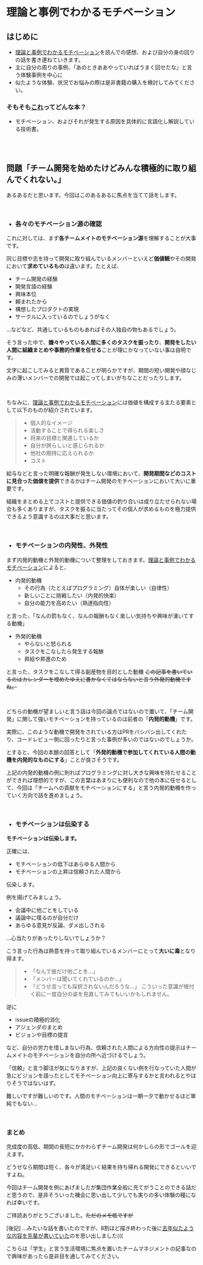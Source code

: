 # 理論と事例でわかるモチベーション

## はじめに

- [理論と事例でわかるモチベーション](https://booth.pm/ja/items/1572897)を読んでの感想、および自分の身の回りの話を書き連ねていきます。
- 主に自分の周りの事例、「あのときああやっていればうまく回せたな」と言う体験事例を中心に
- 似たような体験、状況でお悩みの際は是非書籍の購入を検討してみてください。

### そもそも[これ](https://booth.pm/ja/items/1572897)ってどんな本？

- モチベーション、およびそれが発生する原因を具体的に言語化し解説している技術書。

<br/>
<br/>

## 問題「チーム開発を始めたけどみんな積極的に取り組んでくれない。」

あるあるだと思います。今回はこのあるあるに焦点を当てて話をします。

<br/>

- ### 各々のモチベーション源の確認

これに対しては、まず**各チームメイトのモチベーション源**を理解することが大事です。

同じ目標や志を持って開発に取り組んでいるメンバーといえど**価値観**やその開発において**求めているもの**は違います。たとえば、

- チーム開発の経験
- 開発言語の経験
- 興味本位
- 頼まれたから
- 構想したプロダクトの実現
- サークルに入っているのでしょうがなく

...などなど、共通しているものもあればその人独自の物もあるでしょう。

そう言った中で、**嫌々やっている人間に多くのタスクを振ったり**、**開発をしたい人間に組織まとめや事務的作業を任せる**ことが理にかなっていない事は自明です。

文字に起こしてみると異質であることが明らかですが、期間の短い開発や顔なじみの薄いメンバーでの開発では起こってしまいがちなことだったりします。

<br/>

ちなみに、[理論と事例でわかるモチベーション](https://booth.pm/ja/items/1572897)には価値を構成する主たる要素として以下のものが紹介されています。

> - 個人的なイメージ
> - 活動することで得られる楽しさ
> - 将来の目標と関連しているか
> - 自分が誇らしいと感じられるか
> - 他社の期待に応えられるか
> - コスト

給与などと言った明確な報酬が発生しない環境において、**開発期間などのコストに見合った価値を提供**できるかはチーム開発のモチベーションにおいて大いに重要です。

組織をまとめる上でコストと提供できる価値の釣り合いは成り立たせられない場合も多くありますが、タスクを振るに当たってその個人が求めるものを極力提供できるよう意識するのは大事だと思います。

<br/>

- ### モチベーションの内発性、外発性

まず内発的動機と外発的動機について整理をしておきます。[理論と事例でわかるモチベーション](https://booth.pm/ja/items/1572897)によると、
- 内発的動機
    - その行為（たとえばプログラミング）自体が楽しい（自律性）
    - 新しいことに挑戦したい（内発的快楽）
    - 自分の能力を高めたい（熟達指向性）

と言った、「なんの罰もなく、なんの報酬もなく楽しい気持ちや興味が湧いてする動機」

- 外発的動機
    - やらないと怒られる
    - タスクをこなしたら発生する報酬
    - 昇給や昇進のため

と言った、タスクをこなして得る副産物を目的とした動機 
~~この記事を書いているのはカレンダーを埋めたゆえに書かなくてはならないと言う外発的動機ですね。~~

<br/>

どちらの動機が望ましいと言う話は今回の論点ではないので置いて、「チーム開発」に関して強いモチベーションを持っているのは前者の「**内発的動機**」です。

実際に、このような動機で開発をされている方はPRをバシバシ出してくれたり、コードレビュー側に回ったりと言った事例が多いのではないのでしょうか。

とすると、今回の本題の回答として「**外発的動機で参加してくれている人間の動機を内発的なものにする**」ことが良さそうです。

上記の内発的動機の例に則ればプログラミングに対し大きな興味を持たせることができれば理想的ですが、この言葉はあまりにも便利なので他の本に任せるとして、今回は「チームへの貢献をモチベーションにする」と言う内発的動機を作っていく方向で話を進めましょう。


<br/>

- ### モチベーションは伝染する

**モチベーションは伝染します。**

正確には、
- モチベーションの低下はあらゆる人間から
- モチベーションの上昇は信頼された人間から

伝染します。
<br/>

例を揚げてみましょう。
- 会議中に他ごとをしている
- 議論中に喋るのが自分だけ
- あらゆる意見が反論、ダメ出しされる

...心当たりがあったりしないでしょうか？

こう言った行為は熱意を持って取り組んでいるメンバーにとって**大いに毒**となり得ます。
> - 「なんで彼だけ他ごとを...」
> - 「メンバーは聞いてくれているのか...」
> - 「どうせ言っても採択されないんだろうな...」
こういった意識が根付く前に一度自分の姿を見直してみてもいいかもしれません。

逆に
- issueの積極的消化
- アジェンダのまとめ
- ビジョンや目標の提言

など、自分の労力を惜しまない行為、信頼された人間による方向性の提示はチームメイトのモチベーションを自分の所へ近づけるでしょう。

「信頼」と言う脚注が気になりますが、上記の良くない例を行なっていた人間が急にビジョンを語ったとしてモチベーション向上に寄与するかと言われるとやはりそうではないはず。

難しいですが難しいのです。人間のモチベーションは一朝一夕で動かせるほど単純でもない...

<br/>

### まとめ

完成度の高低、期間の長短にかかわらずチーム開発は何かしらの形でゴールを迎えます。

どうせなら期間は短く、各々が満足いく結果を持ち帰れる開発にできるといいですよね。

今回はチーム開発を例にあげましたが集団作業全般に充てがうことのできる話だと思うので、是非そういった機会に思い出して少しでも実りの多い体験の糧になれば幸いです。

ご拝読ありがとうございました。~~ただのメモ帳ですが~~  

[後記]
...みたいな話を書いたのですが、8割ほど描き終わった後に[去年似たような内容を先輩が書いていた](https://note.com/ozin/n/n26a3490620fe)のを思い出しました(((

こちらは「学生」と言う生活環境に焦点を置いたチームマネジメントの記事なので興味があったら是非目を通してみてください。
